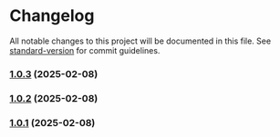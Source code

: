 # Changelog

All notable changes to this project will be documented in this file. See [standard-version](https://github.com/conventional-changelog/standard-version) for commit guidelines.

### [1.0.3](https://github.com/bkiprono/zaito-invoicing-api/compare/v1.0.2...v1.0.3) (2025-02-08)

### [1.0.2](https://github.com/bkiprono/zaito-invoicing-api/compare/v1.0.1...v1.0.2) (2025-02-08)

### [1.0.1](https://github.com/bkiprono/zaito-invoicing-api/compare/v0.0.10...v1.0.1) (2025-02-08)
